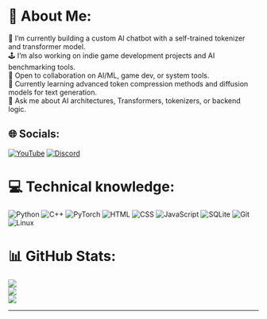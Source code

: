# 💫 About Me:
🧠 I’m currently building a custom AI chatbot with a self-trained tokenizer and transformer model.<br>
🕹️ I’m also working on indie game development projects and AI benchmarking tools.<br>
🤝 Open to collaboration on AI/ML, game dev, or system tools.<br>
🌱 Currently learning advanced token compression methods and diffusion models for text generation.<br>
💬 Ask me about AI architectures, Transformers, tokenizers, or backend logic.<br>

## 🌐 Socials:
[![YouTube](https://img.shields.io/badge/YouTube-red?logo=youtube&logoColor=white)](https://youtube.com/@sylo_3285) [![Discord](https://img.shields.io/badge/Discord?logo=Discord&logoColor=white)](https://discord.gg/Pr76p4MAhy) 

# 💻 Technical knowledge:
![Python](https://img.shields.io/badge/python-3670A0?style=for-the-badge&logo=python&logoColor=ffdd54) ![C++](https://img.shields.io/badge/c++-%2300599C.svg?style=for-the-badge&logo=c%2B%2B&logoColor=white) ![PyTorch](https://img.shields.io/badge/pytorch-%23EE4C2C.svg?style=for-the-badge&logo=pytorch&logoColor=white) ![HTML](https://img.shields.io/badge/html-%23E34F26.svg?style=for-the-badge&logo=html5&logoColor=white) ![CSS](https://img.shields.io/badge/css-%231572B6.svg?style=for-the-badge&logo=css3&logoColor=white) ![JavaScript](https://img.shields.io/badge/javascript-%23323330.svg?style=for-the-badge&logo=javascript&logoColor=%23F7DF1E) ![SQLite](https://img.shields.io/badge/sqlite-%2307405e.svg?style=for-the-badge&logo=sqlite&logoColor=white) ![Git](https://img.shields.io/badge/git-%23F05033.svg?style=for-the-badge&logo=git&logoColor=white) ![Linux](https://img.shields.io/badge/linux-%23000.svg?style=for-the-badge&logo=linux&logoColor=white)

# 📊 GitHub Stats:
![](https://github-readme-stats.vercel.app/api?username=sylo3285&theme=tokyonight&hide_border=false&include_all_commits=true&count_private=true)<br/>
![](https://github-readme-streak-stats.herokuapp.com/?user=sylo3285&theme=tokyonight&hide_border=false)<br/>
![](https://github-readme-stats.vercel.app/api/top-langs/?username=sylo3285&theme=tokyonight&hide_border=false&layout=compact)

---
